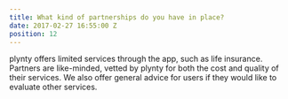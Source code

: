 ```yaml
---
title: What kind of partnerships do you have in place?
date: 2017-02-27 16:55:00 Z
position: 12
---
```


plynty offers limited services through the app, such as life insurance. Partners are like-minded, vetted by plynty for both the cost and quality of their services. We also offer general advice for users if they would like to evaluate other services.